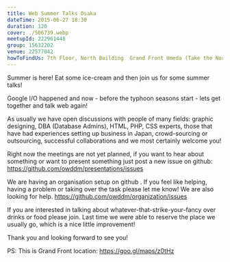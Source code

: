 ```yaml
---
title: Web Summer Talks Osaka
dateTime: 2015-06-27 18:30
duration: 120
cover: ./506739.webp
meetupId: 222961448
group: 15632202
venue: 22577042
howToFindUs: 7th Floor, North Building  Grand Front Umeda (Take the North 北 3 elevator!)
---
```


Summer is here! Eat some ice-cream and then join us for some summer talks!

Google I/O happened and now - before the typhoon seasons start - lets get together and talk web again!

As usually we have open discussions with people of many fields: graphic designing, DBA (Database Admins), HTML, PHP, CSS experts, those that have had experiences setting up business in Japan, crowd-sourcing or outsourcing, successful collaborations and we most certainly welcome you!

Right now the meetings are not yet planned, if you want to hear about something or want to present something just post a new issue on github: https://github.com/owddm/presentations/issues

We are having an organisation setup on github . If you feel like helping, having a problem or taking over the task please let me know! We are also looking for help. https://github.com/owddm/organization/issues

If you are interested in talking about whatever-that-strike-your-fancy over drinks or food please join. Last time we were able to reserve the place we usually go, which is a nice little improvement!

Thank you and looking forward to see you!

PS: This is Grand Front location: https://goo.gl/maps/z0tHz
